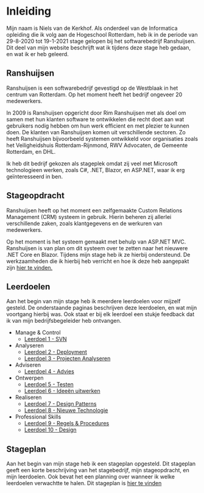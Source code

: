 ﻿# Inleiding
Mijn naam is Niels van de Kerkhof. Als onderdeel van de Informatica opleiding die ik volg aan de Hogeschool Rotterdam, heb ik in de periode van 29-8-2020 tot 19-1-2021 stage gelopen bij het softwarebedrijf Ranshuijsen. Dit deel van mijn website beschrijft wat ik tijdens deze stage heb gedaan, en wat ik er heb geleerd.

## Ranshuijsen
Ranshuijsen is een softwarebedrijf gevestigd op de Westblaak in het centrum van Rotterdam. Op het moment heeft het bedrijf ongeveer 20 medewerkers.

In 2009 is Ranshuijsen opgericht door Rim Ranshuijsen met als doel om samen met hun klanten software te ontwikkelen die recht doet aan wat gebruikers nodig hebben om hun werk efficient en met plezier te kunnen doen. De klanten van Ranshuijsen komen uit verschillende sectoren. Zo heeft Ranshuijsen bijvoorbeeld systemen ontwikkeld voor organisaties zoals het Veiligheidshuis Rotterdam-Rijnmond, RWV Advocaten, de Gemeente Rotterdam, en DHL.

Ik heb dit bedrijf gekozen als stageplek omdat zij veel met Microsoft technologieen werken, zoals C#, .NET, Blazor, en ASP.NET, waar ik erg geïnteresseerd in ben.

## Stageopdracht
Ranshuijsen heeft op het moment een zelfgemaakte Custom Relations Management (CRM) systeem in gebruik. Hierin beheren zij allerlei verschillende zaken, zoals klantgegevens en de werkuren van medewerkers. 

Op het moment is het systeem gemaakt met behulp van ASP.NET MVC. Ranshuijsen is van plan om dit systeem over te zetten naar het nieuwere .NET Core en Blazor. Tijdens mijn stage heb ik ze hierbij ondersteund. De werkzaamheden die ik hierbij heb verricht en hoe ik deze heb aangepakt zijn [hier te vinden.](Content/Stage3/Stageopdracht)

## Leerdoelen
Aan het begin van mijn stage heb ik meerdere leerdoelen voor mijzelf gesteld. De onderstaande paginas beschrijven deze leerdoelen, en wat mijn voortgang hierbij was. Ook staat er bij elk leerdoel een stukje feedback dat ik van mijn bedrijfsbegeleider heb ontvangen.

* Manage & Control
  * [Leerdoel 1 - SVN](Content/Stage3/Leerdoelen/1)
* Analyseren
  * [Leerdoel 2 - Deployment](Content/Stage3/Leerdoelen/2)
  * [Leerdoel 3 - Projecten Analyseren](Content/Stage3/Leerdoelen/3)
* Adviseren
  * [Leerdoel 4 - Advies](Content/Stage3/Leerdoelen/4)
* Ontwerpen
  * [Leerdoel 5 - Testen](Content/Stage3/Leerdoelen/5)
  * [Leerdoel 6 - Ideeën uitwerken](Content/Stage3/Leerdoelen/6)
* Realiseren
  * [Leerdoel 7 - Design Patterns](Content/Stage3/Leerdoelen/7)
  * [Leerdoel 8 - Nieuwe Technologie](Content/Stage3/Leerdoelen/8)
* Professional Skills
  * [Leerdoel 9 - Regels & Procedures](Content/Stage3/Leerdoelen/9)
  * [Leerdoel 10 - Design](Content/Stage3/Leerdoelen/10)

## Stageplan
Aan het begin van mijn stage heb ik een stageplan opgesteld. Dit stageplan geeft een korte beschrijving van het stagebedrijf, mijn stageopdracht, en mijn leerdoelen. Ook bevat het een planning over wanneer ik welke leerdoelen verwachtte te halen. Dit stageplan is [hier te vinden](Content/Stage3/Stageplan)